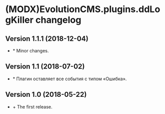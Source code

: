 # (MODX)EvolutionCMS.plugins.ddLogKiller changelog
 
## Version 1.1.1 (2018-12-04)
* \* Minor changes.

## Version 1.1 (2018-07-02)
* \* Плагин оставляет все события с типом «Ошибка».

## Version 1.0 (2018-05-22)
* \+ The first release.